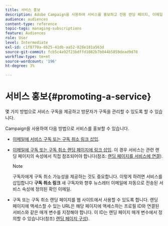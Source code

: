 ```yaml
---
title: 서비스 홍보
description: Adobe Campaign을 사용하여 서비스를 홍보하고 전용 랜딩 페이지, 이메일 또는 웹 사이트에서 직접 고객의 참여를 유도합니다.
audience: audiences
content-type: reference
topic-tags: managing-subscriptions
feature: Audiences
role: User
level: Intermediate
exl-id: c1f8770a-8b25-41db-aa52-828e181a563d
source-git-commit: fcb5c4a92f23bdffd1082b7b044b5859dead9d70
workflow-type: tm+mt
source-wordcount: '196'
ht-degree: 3%

---
```


# 서비스 홍보{#promoting-a-service}

몇 가지 방법으로 서비스 구독을 제공하고 방문자가 구독을 관리할 수 있도록 할 수 있습니다.

Campaign을 사용하여 다음 방법으로 서비스를 홍보할 수 있습니다.

* [이메일에 서비스 구독 또는 구독 취소 링크 삽입](../../designing/using/links.md#inserting-a-link).

* [이메일에 구독 또는 구독 취소 랜딩 페이지에 링크 삽입](../../designing/using/links.md). 이 경우 서비스는 관련 랜딩 페이지의 속성에서 직접 참조되어야 합니다(참조: [랜딩 페이지를 서비스에 연결](../../channels/using/configuring-landing-page.md#linking-a-landing-page-to-a-service)).

   >[!NOTE]
   >
   >구독자에게 구독 취소 가능성을 제공하는 것도 중요합니다. 이렇게 하려면 서비스를 삽입합니다 <b>구독 취소 링크</b> 새 구독자와 향후 뉴스레터 이메일에 자동으로 전송된 서비스 속성에 정의된 확인 이메일.

* 구독 또는 구독 취소 랜딩 페이지를 웹 사이트에서 사용할 수 있도록 합니다. 랜딩 페이지에 액세스할 수 있는 URL은 해당 페이지에 액세스하는 프로필 ID와 연결된 서비스와 같은 매개 변수를 지정해야 합니다. 이 ID는 랜딩 페이지 매개 변수에서 정의할 수 있습니다(참조) [랜딩 페이지 구성](../../channels/using/configuring-landing-page.md)).
